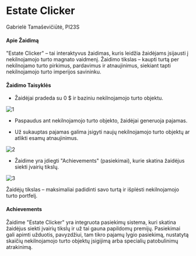# Estate Clicker

Gabrielė Tamaševičiūtė, PI23S

#### Apie Žaidimą

"Estate Clicker" – tai interaktyvus žaidimas, kuris leidžia žaidėjams įsijausti į nekilnojamojo turto magnato vaidmenį. Žaidimo tikslas – kaupti turtą per nekilnojamo turto pirkimus, pardavimus ir atnaujinimus, siekiant tapti nekilnojamojo turto imperijos savininku.


#### Žaidimo Taisyklės

- Žaidėjai pradeda su 0 $ ir baziniu nekilnojamojo turto objektu.
  
![1](https://github.com/gabwowce/Estate-Clicker/assets/134537965/6eaf636c-194d-47e0-a480-fbf4e507ad13)

- Paspaudus ant nekilnojamojo turto objekto, žaidėjai generuoja pajamas.
  
- Už sukauptas pajamas galima įsigyti naujų nekilnojamojo turto objektų ar atlikti esamų atnaujinimus.
  
![2](https://github.com/gabwowce/Estate-Clicker/assets/134537965/3fbb9d24-946f-4c9c-b8a3-9c7f82ffcbc5)

- Žaidime yra įdiegti "Achievements" (pasiekimai), kurie skatina žaidėjus siekti įvairių tikslų.
  
![3](https://github.com/gabwowce/Estate-Clicker/assets/134537965/60035d9d-3c04-4fa3-97bc-f8b4e9e24a3c)


Žaidėjų tikslas – maksimaliai padidinti savo turtą ir išplėsti nekilnojamojo turto portfelį.

#### Achievements

Žaidime "Estate Clicker" yra integruota pasiekimų sistema, kuri skatina žaidėjus siekti įvairių tikslų ir už tai gauna papildomų premijų. Pasiekimai gali apimti užduotis, pavyzdžiui, tam tikro pajamų lygio pasiekimą, nustatytą skaičių nekilnojamojo turto objektų įsigijimą arba specialių patobulinimų atrakinimą.

